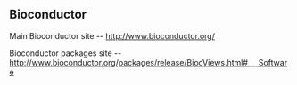 ## Bioconductor

Main Bioconductor site -- http://www.bioconductor.org/

Bioconductor packages site -- http://www.bioconductor.org/packages/release/BiocViews.html#___Software